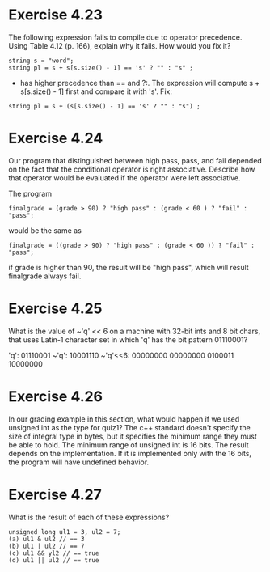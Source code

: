 # Exercise 4.23
The following expression fails to compile due to operator precedence. Using Table 4.12 (p. 166), explain why it fails. How would you fix it?

```
string s = "word";
string pl = s + s[s.size() - 1] == 's' ? "" : "s" ;
```

+ has higher precedence than == and ?:. The expression will compute s + s[s.size() - 1] first and compare it with 's'.
Fix: 
```
string pl = s + (s[s.size() - 1] == 's' ? "" : "s") ;
```

# Exercise 4.24
Our program that distinguished between high pass, pass, and fail depended on the fact that the conditional operator is right associative. Describe how that operator would be evaluated if the operator were left associative.

The program 
```
finalgrade = (grade > 90) ? "high pass" : (grade < 60 ) ? "fail" : "pass";
```
would be the same as
```
finalgrade = ((grade > 90) ? "high pass" : (grade < 60 )) ? "fail" : "pass";
```
if grade is higher than 90, the result will be "high pass", which will result finalgrade always fail.

# Exercise 4.25
What is the value of ~'q' << 6 on a machine with 32-bit ints and 8 bit chars, that uses Latin-1 character set in which 'q' has the bit pattern 01110001?

'q': 01110001
~'q': 10001110
~'q'<<6: 00000000 00000000 0100011 10000000

# Exercise 4.26
In our grading example in this section, what would happen if we used unsigned int as the type for quiz1?
The c++ standard doesn't specify the size of integral type in bytes, but it specifies the minimum range they must be able to hold. The minimum range of unsigned int is 16 bits. The result depends on the implementation. If it is implemented only with the 16 bits, the program will have undefined behavior.

# Exercise 4.27
What is the result of each of these expressions?
```
unsigned long ul1 = 3, ul2 = 7;
(a) ul1 & ul2 // == 3
(b) ul1 | ul2 // == 7
(c) ul1 && yl2 // == true
(d) ul1 || ul2 // == true
